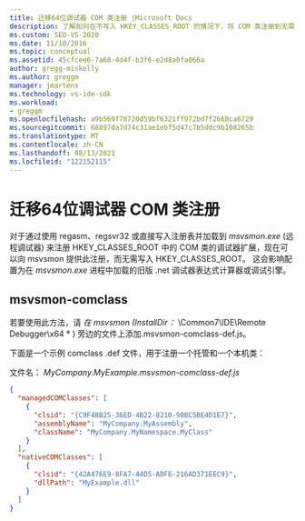 ```yaml
---
title: 迁移64位调试器 COM 类注册 |Microsoft Docs
description: 了解如何在不写入 HKEY_CLASSES_ROOT 的情况下，将 COM 类注册到无需调试器扩展的 msvsmon。
ms.custom: SEO-VS-2020
ms.date: 11/10/2016
ms.topic: conceptual
ms.assetid: 45cfcee6-7a68-4d4f-b3f6-e2d8a0fa066a
author: gregg-miskelly
ms.author: greggm
manager: jmartens
ms.technology: vs-ide-sdk
ms.workload:
- greggm
ms.openlocfilehash: a9b569f78720d59bf6321ff972bd7f2668ca6729
ms.sourcegitcommit: 68897da7d74c31ae1ebf5d47c7b5ddc9b108265b
ms.translationtype: MT
ms.contentlocale: zh-CN
ms.lasthandoff: 08/13/2021
ms.locfileid: "122152115"
---
```

# <a name="migrate-64-bit-debugger-com-class-registration"></a>迁移64位调试器 COM 类注册

对于通过使用 regasm、regsvr32 或直接写入注册表并加载到 *msvsmon.exe* (远程调试器) 来注册 HKEY_CLASSES_ROOT 中的 COM 类的调试器扩展，现在可以向 msvsmon 提供此注册，而无需写入 HKEY_CLASSES_ROOT。 这会影响配置为在 *msvsmon.exe* 进程中加载的旧版 .net 调试器表达式计算器或调试引擎。

## <a name="msvsmon-comclass-def"></a>msvsmon-comclass

若要使用此方法，请 **在* msvsmon (InstallDir：* \Common7\IDE\Remote Debugger\x64 * ) 旁边的文件上添加.msvsmon-comclass-def.js。

下面是一个示例 comclass .def 文件，用于注册一个托管和一个本机类：

文件名： *MyCompany.MyExample.msvsmon-comclass-def.js*

```json
{
  "managedCOMClasses": [
    {
      "clsid": "{C9F48B25-36ED-4B22-8210-98BC5BE4D1E7}",
      "assemblyName": "MyCompany.MyAssembly",
      "className": "MyCompany.MyNamespace.MyClass"
    }
  ],
  "nativeCOMClasses": [
    {
      "clsid": "{42A476E9-8FA7-44D5-ADFE-216AD371EEC9}",
      "dllPath": "MyExample.dll"
    }
  ]
}
```
